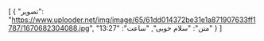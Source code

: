[
  {
    "تصویر": "https://www.uplooder.net/img/image/65/61dd014372be31e1a871907633ff1787/1670682304088.jpg",
    "متن": "سلام خوبی",
    "ساعت": "13:27"
  }
] 
